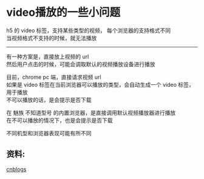 # video播放的一些小问题
h5 的 video 标签，支持某些类型的视频， 每个浏览器的支持格式不同 <br>
当视频格式不支持的时候，就无法播放 <br>

---

有一种方案是，直接放上视频的 url <br>
然后用户点击的时候，可能会调取默认的视频播放设备进行播放 <br>

目前，chrome pc 端，直接请求视频 url <br>
如果是 video 标签在当前浏览器可以播放的类型，会自动生成一个 video 标签，用于播放 <br>
不可以播放的话，是会提示是否下载 <br>

在 魅族 不知道型号 的内置浏览器，是直接调用默认视频播放器进行播放 <br>
在不可以播放的情况下，也是会提示是否下载

不同机型和浏览器表现可能有所不同 <br>

## 资料:
[cnblogs](https://www.cnblogs.com/Kevin-Zhao/articles/5065865.html)
